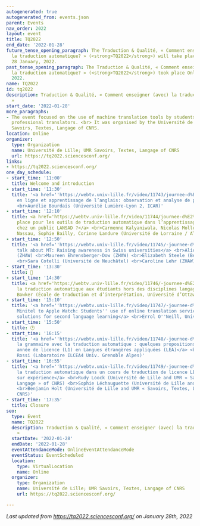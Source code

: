 ```yaml
---
autogenerated: true
autogenerated_from: events.json
parent: Events
nav_order: 2022
layout: event
title: TQ2022
end_date: '2022-01-28'
future_tense_opening_paragraph: The Traduction & Qualité, « Comment enseigner (avec)
  la traduction automatique? » (<strong>TQ2022</strong>) will take place Online on
  28 January, 2022.
past_tense_opening_paragraph: The Traduction & Qualité, « Comment enseigner (avec)
  la traduction automatique? » (<strong>TQ2022</strong>) took place Online on 28 January,
  2022.
name: TQ2022
id: tq2022
description: Traduction & Qualité, « Comment enseigner (avec) la traduction automatique?
  »
start_date: '2022-01-28'
more_paragraphs:
- The event focused on the use of machine translation tools by students, not necessarily
  professional translators. <br> It was organised by the Université de Lille and UMR
  Savoirs, Textes, Langage of CNRS.
location: Online
organizer:
  type: Organization
  name: Université de Lille; UMR Savoirs, Textes, Langage of CNRS
  url: https://tq2022.sciencesconf.org/
links:
- https://tq2022.sciencesconf.org/
one_day_schedule:
- start_time: '11:00'
  title: Welcome and introduction
- start_time: '11:30'
  title: '<a href=''https://webtv.univ-lille.fr/video/11743/journee-d%E2%80%99etudes-%C2%ABtraduction-qualite-%C2%BB-aurelie-bourdais-universite-lumiere-lyon-2-icar''>Traducteurs
    en ligne et apprentissage de l’anglais: observation et analyse de pratiques lycéennes</a>
    <br>Aurélie Bourdais (Université Lumière-Lyon 2, ICAR)'
- start_time: '12:10'
  title: <a href='https://webtv.univ-lille.fr/video/11744/journee-d%E2%80%99etudes-%C2%ABtraduction-qualite-%C2%BB-carmenne-kalyaniwala-nicolas-molle-guillaume-nassau>Quelle
    place pour les outils de traduction automatique dans l’apprentissage des langues
    chez un public LANSAD ?</a> <br>Carmenne Kalyaniwala, Nicolas Molle, Guillaume
    Nassau, Sophie Bailly, Corinne Landure (Université de Lorraine / ATILF UMR 7118)
- start_time: '12:50'
  title: '<a href=''https://webtv.univ-lille.fr/video/11745/-journee-d%E2%80%99etudes-%C2%ABtraduction-qualite-%C2%BB-maureen-ehrensberger-dow-alice-delorme-benites''>Let’s
    talk about MT: Raising awareness in Swiss universities</a> <br>Alice Delorme Benites
    (ZHAW) <br>Maureen Ehrensberger-Dow (ZHAW) <br>Elizabeth Steele (Berner Fachhochschule)
    <br>Sara Cotelli (Université de Neuchâtel) <br>Caroline Lehr (ZHAW)'
- start_time: '13:30'
  title: 🍴
- start_time: '14:30'
  title: <a href='https://webtv.univ-lille.fr/video/11746/-journee-d%E2%80%99etudes-%C2%ABtraduction-qualite-%C2%BB-lynne-bowker'>Enseigner
    la traduction automatique aux étudiants hors des disciplines langagières</a> <br>Lynne
    Bowker (École de traduction et d’interprétation, Université d’Ottawa)
- start_time: '15:10'
  title: '<a href=''https://webtv.univ-lille.fr/video/11747/-journee-d%E2%80%99etudes-%C2%ABtraduction-qualite-%C2%BB-errol-o8217neill''>From
    Minitel to Apple Watch: Students'' use of online translation services and pedagogical
    solutions for second language learning</a> <br>Errol O''Neill, University of Memphis'
- start_time: '15:50'
  title: 🕑
- start_time: '16:15'
  title: '<a href=''https://webtv.univ-lille.fr/video/11748/-journee-d%E2%80%99etudes-%C2%ABtraduction-qualite-%C2%BB-caroline-rossi''>Enseigner
    la grammaire avec la traduction automatique : quelques propositions pour la première
    année de licence (L1) en Langues étrangères appliquées (LEA)</a> <br>Caroline
    Rossi (Laboratoire ILCEA4 Univ. Grenoble Alpes)'
- start_time: '16:55'
  title: '<a href=''https://webtv.univ-lille.fr/video/11749/-journee-d%E2%80%99etudes-%C2%ABtraduction-qualite-%C2%BB-rudy-loock-sophie-lechauguette-benjamin-holt>Intégrer
    la traduction automatique dans un cours de traduction de licence LEA : retour
    sur expérience</a> <br>Rudy Loock (Université de Lille and UMR « Savoirs, Textes,
    Langage » of CNRS) <br>Sophie Léchauguette (Université de Lille and ULR 4074 CECILLE)
    <br>Benjamin Holt (Université de Lille and UMR « Savoirs, Textes, Langage » of
    CNRS)'
- start_time: '17:35'
  title: Closure
seo:
  type: Event
  name: TQ2022
  description: Traduction & Qualité, « Comment enseigner (avec) la traduction automatique?
    »
  startDate: '2022-01-28'
  endDate: '2022-01-28'
  eventAttendanceMode: OnlineEventAttendanceMode
  eventStatus: EventScheduled
  location:
    type: VirtualLocation
    name: Online
  organizer:
    type: Organization
    name: Université de Lille; UMR Savoirs, Textes, Langage of CNRS
    url: https://tq2022.sciencesconf.org/

---
```

*Last updated from https://tq2022.sciencesconf.org/ on January 28th, 2022*
